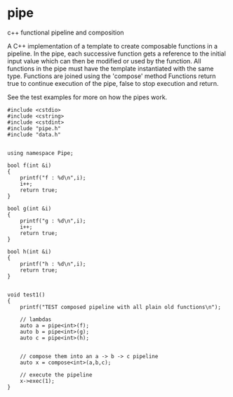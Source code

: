 # pipe
c++ functional pipeline and composition

A C++ implementation of a template to create composable functions in a pipeline. In the pipe, each successive function
gets a reference to the initial input value which can then be modified or used by the function.
All functions in the pipe must have the template instantiated with the same type. 
Functions are joined using the 'compose' method
Functions return true to continue execution of the pipe, false to stop execution and return.


See the test examples for more on how the pipes work. 



    #include <cstdio>
    #include <cstring>
    #include <cstdint>
    #include "pipe.h"
    #include "data.h"
    
    
    using namespace Pipe;
    
    bool f(int &i)
    {
        printf("f : %d\n",i);
        i++;
        return true;
    }
    
    bool g(int &i)
    {
        printf("g : %d\n",i);
        i++;
        return true;
    }
    
    bool h(int &i)
    {
        printf("h : %d\n",i);
        return true;
    }
    
    
    void test1()
    {
        printf("TEST composed pipeline with all plain old functions\n");
    
        // lambdas
        auto a = pipe<int>(f);
        auto b = pipe<int>(g);
        auto c = pipe<int>(h);
    
    
        // compose them into an a -> b -> c pipeline
        auto x = compose<int>(a,b,c);
    
        // execute the pipeline
        x->exec(1);
    }



